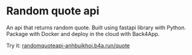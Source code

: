 # Random quote api

An api that returns random quote. Built using fastapi library with Python. Package with Docker and deploy in the cloud with Back4App.

Try it:
[randomquoteapi-anhbuikhoi.b4a.run/quote](https://randomquoteapi-anhbuikhoi.b4a.run)
